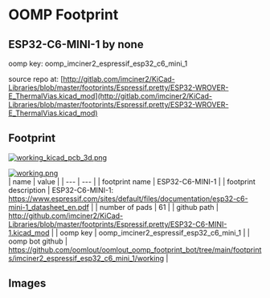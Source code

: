 # OOMP Footprint  
## ESP32-C6-MINI-1  by none  
  
oomp key: oomp_imciner2_espressif_esp32_c6_mini_1  
  
source repo at: [http://gitlab.com/imciner2/KiCad-Libraries/blob/master/footprints/Espressif.pretty/ESP32-WROVER-E_ThermalVias.kicad_mod](http://gitlab.com/imciner2/KiCad-Libraries/blob/master/footprints/Espressif.pretty/ESP32-WROVER-E_ThermalVias.kicad_mod)  
## Footprint  
  
[![working_kicad_pcb_3d.png](working_kicad_pcb_3d_600.png)](working_kicad_pcb_3d.png)  
  
[![working.png](working_600.png)](working.png)  
| name | value | 
| --- | --- | 
| footprint name | ESP32-C6-MINI-1 | 
| footprint description | ESP32-C6-MINI-1: https://www.espressif.com/sites/default/files/documentation/esp32-c6-mini-1_datasheet_en.pdf | 
| number of pads | 61 | 
| github path | http://github.com/imciner2/KiCad-Libraries/blob/master/footprints/Espressif.pretty/ESP32-C6-MINI-1.kicad_mod | 
| oomp key | oomp_imciner2_espressif_esp32_c6_mini_1 | 
| oomp bot github | https://github.com/oomlout/oomlout_oomp_footprint_bot/tree/main/footprints/imciner2_espressif_esp32_c6_mini_1/working | 
## Images  
